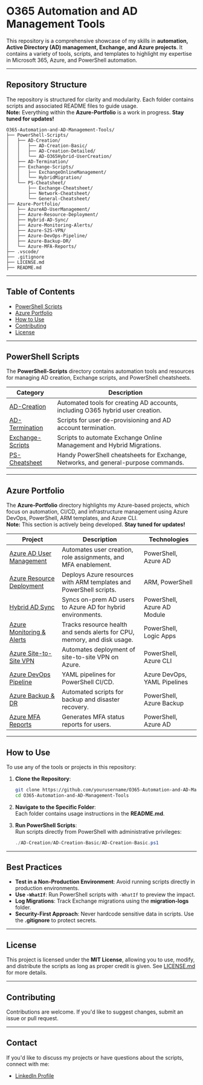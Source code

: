 # O365 Automation and AD Management Tools

This repository is a comprehensive showcase of my skills in **automation, Active Directory (AD) management, Exchange, and Azure projects**. It contains a variety of tools, scripts, and templates to highlight my expertise in Microsoft 365, Azure, and PowerShell automation.

---

## **Repository Structure**
The repository is structured for clarity and modularity. Each folder contains scripts and associated README files to guide usage.  
**Note:** Everything within the **Azure-Portfolio** is a work in progress. **Stay tuned for updates!**

```
O365-Automation-and-AD-Management-Tools/
├── PowerShell-Scripts/
│   ├── AD-Creation/
│   │   ├── AD-Creation-Basic/
│   │   ├── AD-Creation-Detailed/
│   │   └── AD-O365Hybrid-UserCreation/
│   ├── AD-Termination/
│   ├── Exchange-Scripts/
│   │   ├── ExchangeOnlineManagement/
│   │   └── HybridMigration/
│   └── PS-Cheatsheet/
│       ├── Exchange-Cheatsheet/
│       ├── Network-Cheatsheet/
│       └── General-Cheatsheet/
├── Azure-Portfolio/
│   ├── AzureAD-UserManagement/
│   ├── Azure-Resource-Deployment/
│   ├── Hybrid-AD-Sync/
│   ├── Azure-Monitoring-Alerts/
│   ├── Azure-S2S-VPN/
│   ├── Azure-DevOps-Pipeline/
│   ├── Azure-Backup-DR/
│   └── Azure-MFA-Reports/
├── .vscode/
├── .gitignore
├── LICENSE.md
├── README.md
```

---

## **Table of Contents**
- [PowerShell Scripts](#powershell-scripts)
- [Azure Portfolio](#azure-portfolio)
- [How to Use](#how-to-use)
- [Contributing](#contributing)
- [License](#license)

---

## **PowerShell Scripts**
The **PowerShell-Scripts** directory contains automation tools and resources for managing AD creation, Exchange scripts, and PowerShell cheatsheets.

| **Category**       | **Description**                         |
|-------------------|-----------------------------------------|
| [AD-Creation](./PowerShell-Scripts/AD-Creation)  | Automated tools for creating AD accounts, including O365 hybrid user creation. |
| [AD-Termination](./PowerShell-Scripts/AD-Termination) | Scripts for user de-provisioning and AD account termination. |
| [Exchange-Scripts](./PowerShell-Scripts/Exchange-Scripts) | Scripts to automate Exchange Online Management and Hybrid Migrations. |
| [PS-Cheatsheet](./PowerShell-Scripts/PS-Cheatsheet) | Handy PowerShell cheatsheets for Exchange, Networks, and general-purpose commands. |

---

## **Azure Portfolio**
The **Azure-Portfolio** directory highlights my Azure-based projects, which focus on automation, CI/CD, and infrastructure management using Azure DevOps, PowerShell, ARM templates, and Azure CLI.  
**Note:** This section is actively being developed. **Stay tuned for updates!**

| **Project**           | **Description**                          | **Technologies**    |
|---------------------|-------------------------------------------|---------------------|
| [Azure AD User Management](./Azure-Portfolio/AzureAD-UserManagement) | Automates user creation, role assignments, and MFA enablement. | PowerShell, Azure AD |
| [Azure Resource Deployment](./Azure-Portfolio/Azure-Resource-Deployment) | Deploys Azure resources with ARM templates and PowerShell scripts. | ARM, PowerShell |
| [Hybrid AD Sync](./Azure-Portfolio/Hybrid-AD-Sync) | Syncs on-prem AD users to Azure AD for hybrid environments. | PowerShell, Azure AD Module |
| [Azure Monitoring & Alerts](./Azure-Portfolio/Azure-Monitoring-Alerts) | Tracks resource health and sends alerts for CPU, memory, and disk usage. | PowerShell, Logic Apps |
| [Azure Site-to-Site VPN](./Azure-Portfolio/Azure-S2S-VPN) | Automates deployment of site-to-site VPN on Azure. | PowerShell, Azure CLI |
| [Azure DevOps Pipeline](./Azure-Portfolio/Azure-DevOps-Pipeline) | YAML pipelines for PowerShell CI/CD. | Azure DevOps, YAML Pipelines |
| [Azure Backup & DR](./Azure-Portfolio/Azure-Backup-DR) | Automated scripts for backup and disaster recovery. | PowerShell, Azure Backup |
| [Azure MFA Reports](./Azure-Portfolio/Azure-MFA-Reports) | Generates MFA status reports for users. | PowerShell, Azure AD |

---

## **How to Use**
To use any of the tools or projects in this repository:
1. **Clone the Repository**:  
   ```bash
   git clone https://github.com/yourusername/O365-Automation-and-AD-Management-Tools.git
   cd O365-Automation-and-AD-Management-Tools
   ```

2. **Navigate to the Specific Folder**:  
   Each folder contains usage instructions in the **README.md**.  

3. **Run PowerShell Scripts**:  
   Run scripts directly from PowerShell with administrative privileges:  
   ```powershell
   ./AD-Creation/AD-Creation-Basic/AD-Creation-Basic.ps1
   ```

---

## **Best Practices**
- **Test in a Non-Production Environment**: Avoid running scripts directly in production environments.  
- **Use `-WhatIf`**: Run PowerShell scripts with `-WhatIf` to preview the impact.  
- **Log Migrations**: Track Exchange migrations using the **migration-logs** folder.  
- **Security-First Approach**: Never hardcode sensitive data in scripts. Use the **.gitignore** to protect secrets.  

---

## **License**
This project is licensed under the **MIT License**, allowing you to use, modify, and distribute the scripts as long as proper credit is given. See [LICENSE.md](LICENSE.md) for more details.  

---

## **Contributing**
Contributions are welcome. If you'd like to suggest changes, submit an issue or pull request.  

---

## **Contact**
If you'd like to discuss my projects or have questions about the scripts, connect with me:  
- [LinkedIn Profile](https://www.linkedin.com/in/helen-najar)  